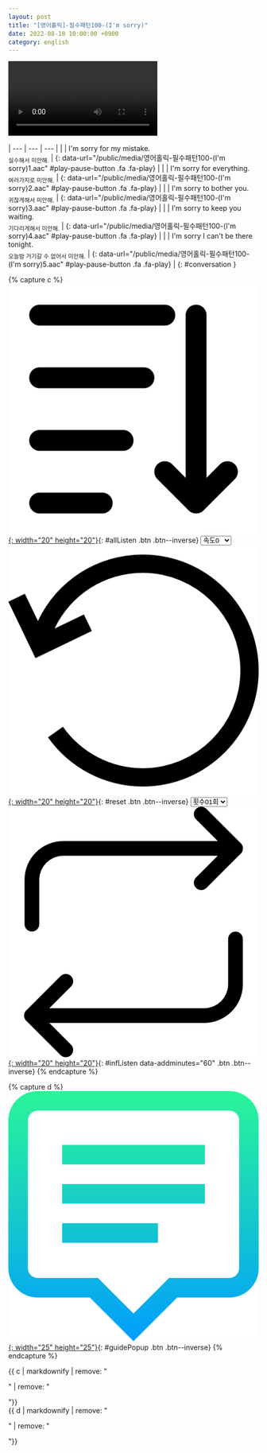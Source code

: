 ```yaml
---
layout: post
title: "[영어홀릭]-필수패턴100-(I'm sorry)"
date: 2022-08-10 10:00:00 +0900
category: english
---
```


<div class="video-container">
    <video id="player" class="video-js vjs-default-skin vjs-big-play-centered" data-json="/public/json/영어홀릭-필수패턴100-(I'm sorry).json"></video>
</div>

| --- | --- | --- |
| | I'm sorry for my mistake.<br /><sub>실수해서 미안해.</sub> | [](#){: data-url="/public/media/영어홀릭-필수패턴100-(I'm sorry)1.aac" #play-pause-button .fa .fa-play} |
| | I'm sorry for everything.<br /><sub>여러가지로 미안해.</sub> | [](#){: data-url="/public/media/영어홀릭-필수패턴100-(I'm sorry)2.aac" #play-pause-button .fa .fa-play} |
| | I'm sorry to bother you.<br /><sub>귀찮게해서 미안해.</sub> | [](#){: data-url="/public/media/영어홀릭-필수패턴100-(I'm sorry)3.aac" #play-pause-button .fa .fa-play} |
| | I'm sorry to keep you waiting.<br /><sub>기다리게해서 미안해.</sub> | [](#){: data-url="/public/media/영어홀릭-필수패턴100-(I'm sorry)4.aac" #play-pause-button .fa .fa-play} |
| | I'm sorry I can't be there tonight.<br /><sub>오늘밤 거기갈 수 없어서 미안해.</sub> | [](#){: data-url="/public/media/영어홀릭-필수패턴100-(I'm sorry)5.aac" #play-pause-button .fa .fa-play} |
{: #conversation }

{% capture c %}
  [![](/public/icon/sorting-order-button.png){: width="20" height="20"}](#){: #allListen .btn .btn--inverse}
  <select id="playbackspeed">
    <option value="2.0">속도+2</option>
    <option value="1.5">속도+1</option>
    <option value="1.0" selected>속도0</option>
    <option value="0.75">속도-1</option>
    <option value="0.5">속도-2</option>
  </select>
  [![](/public/icon/reset-button.png){: width="20" height="20"}](#){: #reset .btn .btn--inverse}
  <select id="ringsToPlay">
    <option value="1">횟수01회</option>
    <option value="2">횟수02회</option>
    <option value="3">횟수03회</option>
    <option value="4">횟수04회</option>
    <option value="5">횟수05회</option>
    <option value="7">횟수07회</option>
    <option value="10">횟수10회</option>
  </select>
  [![](/public/icon/repeat-button.png){: width="20" height="20"}](#){: #infListen data-addminutes="60" .btn .btn--inverse}
{% endcapture %}

{% capture d %}
[![](/public/icon/open-popup-button.png){: width="25" height="25"}](#){: #guidePopup .btn .btn--inverse}
{% endcapture %}

<div class="bottom-bar">
  <div class="bottom-bar1"></div>
  <div class="bottom-bar2">{{ c | markdownify | remove: "<p>" | remove: "</p>"}}</div>
  <div class="bottom-bar3">{{ d | markdownify | remove: "<p>" | remove: "</p>"}}</div>
</div>